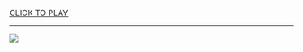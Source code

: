 
<a href="https://premium76.site?title=google_unblocked_games_g+&ref=13M">CLICK TO PLAY</a></h3>
<hr>

<a href="https://premium76.site?title=google_unblocked_games_g+&ref=13M"><img src="https://clearcache.store/games.png"></a>


